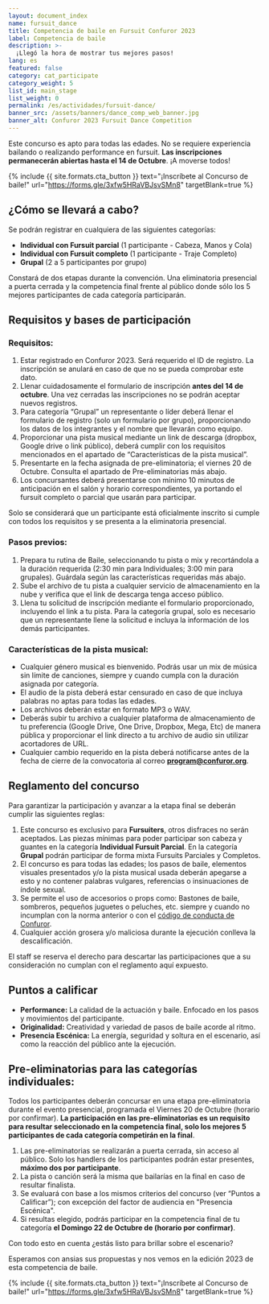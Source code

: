 ```yaml
---
layout: document_index
name: fursuit_dance
title: Competencia de baile en Fursuit Confuror 2023
label: Competencia de baile
description: >-
  ¡Llegó la hora de mostrar tus mejores pasos! 
lang: es
featured: false
category: cat_participate
category_weight: 5
list_id: main_stage
list_weight: 0
permalink: /es/actividades/fursuit-dance/
banner_src: /assets/banners/dance_comp_web_banner.jpg
banner_alt: Confuror 2023 Fursuit Dance Competition
---
```


Este concurso es apto para todas las edades. No se requiere experiencia bailando o realizando performance en fursuit. **Las inscripciones permanecerán abiertas hasta el 14 de Octubre**. ¡A moverse todos!

{%
  include {{ site.formats.cta_button }}
  text="¡Inscríbete al Concurso de baile!"
  url="https://forms.gle/3xfw5HRaVBJsvSMn8"
  targetBlank=true
%}

## ¿Cómo se llevará a cabo?

Se podrán registrar en cualquiera de las siguientes categorías:
- **Individual con Fursuit parcial** (1 participante - Cabeza, Manos y Cola)
- **Individual con Fursuit completo** (1 participante - Traje Completo)
- **Grupal** (2 a 5 participantes por grupo)

Constará de dos etapas durante la convención. Una eliminatoria presencial a puerta cerrada y la competencia final frente al público donde sólo los 5 mejores participantes de cada categoría participarán.

## Requisitos y bases de participación

### Requisitos:
1. Estar registrado en Confuror 2023. Será requerido el ID de registro. La inscripción se anulará en caso de que no se pueda comprobar este dato.
2. Llenar cuidadosamente el formulario de inscripción **antes del 14 de octubre**. Una vez cerradas las inscripciones no se podrán aceptar nuevos registros.
3. Para categoría “Grupal” un representante o líder deberá llenar el formulario de registro (solo un formulario por grupo), proporcionando los datos de los integrantes y el nombre que llevarán como equipo.
4. Proporcionar una pista musical mediante un link de descarga (dropbox, Google drive o link público), deberá cumplir con los requisitos mencionados en el apartado de “Características de la pista musical”.
5. Presentarte en la fecha asignada de pre-eliminatoria; el viernes 20 de Octubre. Consulta el apartado de Pre-eliminatorias más abajo.
7. Los concursantes deberá presentarse con mínimo 10 minutos de anticipación en el salón y horario correspondientes, ya portando el fursuit completo o parcial que usarán para participar.

Solo se considerará que un participante está oficialmente inscrito si cumple con todos los requisitos y se presenta a la eliminatoria presencial.

### Pasos previos:
1. Prepara tu rutina de Baile, seleccionando tu pista o mix y recortándola a la duración requerida (2:30 min para Individuales; 3:00 min para grupales). Guárdala según las características requeridas más abajo.
2. Sube el archivo de tu pista a cualquier servicio de almacenamiento en la nube y verifica que el link de descarga tenga acceso público.
3. Llena tu solicitud de inscripción mediante el formulario proporcionado, incluyendo el link a tu pista. Para la categoría grupal, solo es necesario que un representante llene la solicitud e incluya la información de los demás participantes.

### Características de la pista musical:
- Cualquier género musical es bienvenido. Podrás usar un mix de música sin límite de canciones, siempre y cuando cumpla con la duración asignada por categoría.
- El audio de la pista deberá estar censurado en caso de que incluya palabras no aptas para todas las edades.
- Los archivos deberán estar en formato MP3 o WAV.
- Deberás subir tu archivo a cualquier plataforma de almacenamiento de tu preferencia (Google Drive, One Drive, Dropbox, Mega, Etc) de manera pública y proporcionar el link directo a tu archivo de audio sin utilizar acortadores de URL.
- Cualquier cambio requerido en la pista deberá notificarse antes de la fecha de cierre de la convocatoria al correo **program@confuror.org**.

## Reglamento del concurso
Para garantizar la participación y avanzar a la etapa final se deberán cumplir las siguientes reglas:

1. Este concurso es exclusivo para **Fursuiters**, otros disfraces no serán aceptados. Las piezas mínimas para poder participar son cabeza y guantes en la categoría **Individual Fursuit Parcial**. En la categoría **Grupal** podrán participar de forma mixta Fursuits Parciales y Completos.
2. El concurso es para todas las edades; los pasos de baile, elementos visuales presentados y/o la pista musical usada deberán apegarse a esto y no contener palabras vulgares, referencias o insinuaciones de índole sexual.
3. Se permite el uso de accesorios o props como: Bastones de baile, sombreros, pequeños juguetes o peluches, etc. siempre y cuando no incumplan con la norma anterior o con el [código de conducta de Confuror]('/es/codigo_conducta/').
4. Cualquier acción grosera y/o maliciosa durante la ejecución conlleva la descalificación.

El staff se reserva el derecho para descartar las participaciones que a su consideración no cumplan con el reglamento aquí expuesto.

## Puntos a calificar
- **Performance:** La calidad de la actuación y baile. Enfocado en los pasos y movimientos del participante.
- **Originalidad:** Creatividad y variedad de pasos de baile acorde al ritmo.
- **Presencia Escénica:** La energía, seguridad y soltura en el escenario, así como la reacción del público ante la ejecución.

## Pre-eliminatorias para las categorías individuales:
Todos los participantes deberán concursar en una etapa pre-eliminatoria durante el evento presencial, programada el Viernes 20 de Octubre (horario por confirmar). **La participación en las pre-eliminatorias es un requisito para resultar seleccionado en la competencia final, solo los mejores 5 participantes de cada categoría competirán en la final**.

1. Las pre-eliminatorias se realizarán a puerta cerrada, sin acceso al público. Solo los handlers de los participantes podrán estar presentes, **máximo dos por participante**.
2. La pista o canción será la misma que bailarías en la final en caso de resultar finalista.
3. Se evaluará con base a los mismos criterios del concurso (ver “Puntos a Calificar”); con excepción del factor de audiencia en "Presencia Escénica".
4. Si resultas elegido, podrás participar en la competencia final de tu categoría **el Domingo 22 de Octubre de (horario por confirmar)**.

Con todo esto en cuenta ¿estás listo para brillar sobre el escenario?

Esperamos con ansias sus propuestas y nos vemos en la edición 2023 de esta competencia de baile.

{%
  include {{ site.formats.cta_button }}
  text="¡Inscríbete al Concurso de baile!"
  url="https://forms.gle/3xfw5HRaVBJsvSMn8"
  targetBlank=true
%}
